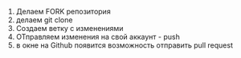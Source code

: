 1. Делаем FORK репозитория
2. делаем git clone
3. Создаем ветку с изменениями
4. ОТправляем изменения на свой аккаунт - push
5. в окне на Github появится возможность отправить pull request

